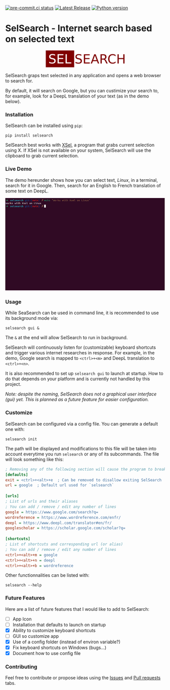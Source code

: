 [![pre-commit.ci status](https://results.pre-commit.ci/badge/github/jeertmans/selsearch/main.svg)](https://results.pre-commit.ci/latest/github/jeertmans/selsearch/main)
[![Latest Release][pypi-version-badge]][pypi-version-url]
[![Python version][pypi-python-version-badge]][pypi-version-url]
# SelSearch - Internet search based on selected text

<p align="center">
  <img src="https://raw.githubusercontent.com/jeertmans/selsearch/main/static/logo.png" />
</p>

SelSearch graps text selected in any application and opens a web browser to search for.

By default, it will search on Google, but you can custimize your search to, for example, look for a DeepL translation of your text (as in the demo below).

### Installation
SelSearch can be installed using `pip`:
```
pip install selsearch
```

SelSearch best works with [XSel](http://www.kfish.org/software/xsel/), a program that grabs current selection using X. If XSel is not available on your system, SelSearch will use the clipboard to grab current selection.

### Live Demo

The demo hereunder shows how you can select text, *Linux*, in a terminal, search for it in Google. Then, search for an English to French translation of some text on DeepL.

![](https://raw.githubusercontent.com/jeertmans/selsearch/main/static/demo.gif)

### Usage

While SeaSearch can be used in command line, it is recommended to use its background mode via:
```
selsearch gui &
```
The `&` at the end will allow SelSearch to run in background.

SelSearch will continuously listen for (customizable) keyboard shortcuts and trigger various internet researches in response. For example, in the demo, Google search is mapped to `<ctrl>+<m>` and DeepL translation to `<ctrl>+<n>`.

It is also recommended to set up `selsearch gui` to launch at startup. How to do that depends on your platform and is currently not handled by this project.

*Note: despite the naming, SelSearch does not a graphical user interface (gui) yet. This is planned as a future feature for easier configuration.*

### Customize

SelSearch can be configured via a config file. You can generate a default one with:

```
selsearch init
```

The path will be displayed and modifications to this file will be taken into account everytime you run `selsearch` or any of its subcommands. The file will look something like this:

```ini
; Removing any of the following section will cause the program to break
[defaults]
exit = <ctrl>+<alt>+e  ; Can be removed to disallow exiting SelSearch
url = google  ; Default url used for `selsearch`

[urls]
; List of urls and their aliases
; You can add / remove / edit any number of lines
google = https://www.google.com/search?q=
wordreference = https://www.wordreference.com/enfr/
deepl = https://www.deepl.com/translator#en/fr/
googlescholar = https://scholar.google.com/scholar?q=

[shortcuts]
; List of shortcuts and corresponding url (or alias)
; You can add / remove / edit any number of lines
<ctrl>+<alt>+m = google
<ctrl>+<alt>+n = deepl
<ctrl>+<alt>+b = wordreference

```

Other functionnalities can be listed with:

```
selsearch --help
```


### Future Features

Here are a list of future features that I would like to add to SelSearch:

- [ ] App Icon
- [ ] Installation that defaults to launch on startup
- [x] Ability to customize keyboard shortcuts
- [ ] GUI so customize app
- [x] Use of a config folder (instead of environ variable?)
- [x] Fix keyboard shortcuts on Windows (bugs...)
- [x] Document how to use config file

### Contributing

Feel free to contribute or propose ideas using the [Issues](https://github.com/jeertmans/selsearch/issues) and [Pull requests](https://github.com/jeertmans/selsearch/pulls) tabs.


[pypi-version-badge]: https://img.shields.io/pypi/v/selsearch?label=SelSearch
[pypi-version-url]: https://pypi.org/project/selsearch/
[pypi-python-version-badge]: https://img.shields.io/pypi/pyversions/selsearch
[github-ci-img]: https://github.com/jeertmans/pyropey/actions/workflows/CI.yml/badge.svg
[github-ci]: https://github.com/jeertmans/pyropey/actions?query=workflow%3Aci
